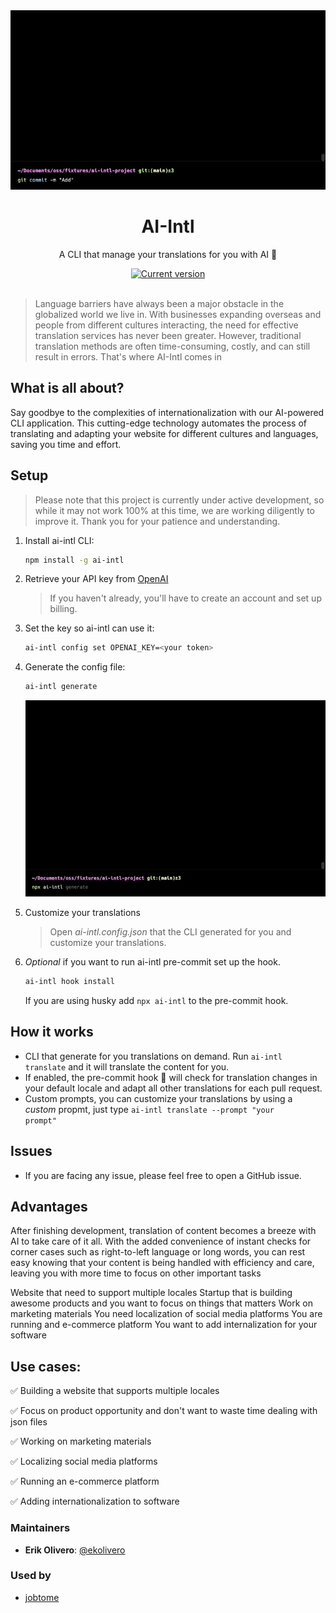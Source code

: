 <div align="center">
  <div>
    <img src=".github/show.gif" alt="AI Commits"/>
    <h1 align="center">AI-Intl</h1>
  </div>
	<p>A CLI that manage your translations for you with AI 🚀</p>
	<a href="https://www.npmjs.com/package/ai-intl"><img src="https://img.shields.io/npm/v/ai-intl" alt="Current version"></a>
</div>

</br>

> Language barriers have always been a major obstacle in the globalized world we live in. With businesses expanding overseas and people from different cultures interacting, the need for effective translation services has never been greater. However, traditional translation methods are often time-consuming, costly, and can still result in errors. That's where AI-Intl comes in

## What is all about?

Say goodbye to the complexities of internationalization with our AI-powered CLI application. This cutting-edge technology automates the process of translating and adapting your website for different cultures and languages, saving you time and effort.

## Setup

> Please note that this project is currently under active development, so while it may not work 100% at this time, we are working diligently to improve it. Thank you for your patience and understanding.

1. Install ai-intl CLI:

   ```sh
   npm install -g ai-intl
   ```

2. Retrieve your API key from [OpenAI](https://platform.openai.com/account/api-keys)

   > If you haven't already, you'll have to create an account and set up billing.

3. Set the key so ai-intl can use it:

   ```sh
   ai-intl config set OPENAI_KEY=<your token>
   ```

4. Generate the config file:

   ```sh
   ai-intl generate
   ```

   ![ai-intl generate cli](.github/cli-demo.gif "ai-intl generate cli")

5. Customize your translations

   > Open _ai-intl.config.json_ that the CLI generated for you and customize your translations.

6. _Optional_ if you want to run ai-intl pre-commit set up the hook.

   ```sh
   ai-intl hook install
   ```

   If you are using husky add <code>npx ai-intl</code> to the pre-commit hook.

## How it works

- CLI that generate for you translations on demand. Run <code>ai-intl translate</code> and it will translate the content for you.
- If enabled, the pre-commit hook 🚀 will check for translation changes in your default locale and adapt all other translations for each pull request.
- Custom prompts, you can customize your translations by using a _custom_ propmt, just type <code>ai-intl translate --prompt "your prompt" </code>

## Issues

- If you are facing any issue, please feel free to open a GitHub issue.

## Advantages

After finishing development, translation of content becomes a breeze with AI to take care of it all. With the added convenience of instant checks for corner cases such as right-to-left language or long words, you can rest easy knowing that your content is being handled with efficiency and care, leaving you with more time to focus on other important tasks

Website that need to support multiple locales
Startup that is building awesome products and you want to focus on things that matters
Work on marketing materials
You need localization of social media platforms
You are running and e-commerce platform
You want to add internalization for your software

## Use cases:

:white_check_mark: Building a website that supports multiple locales

:white_check_mark: Focus on product opportunity and don't want to waste time dealing with json files

:white_check_mark: Working on marketing materials

:white_check_mark: Localizing social media platforms

:white_check_mark: Running an e-commerce platform

:white_check_mark: Adding internationalization to software

### Maintainers

- **Erik Olivero**: [@ekolivero](https://github.com/erik18xk)

### Used by

- [jobtome](https://us.p3.jobtome.com)
